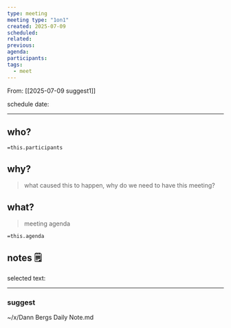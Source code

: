 ```yaml
---
type: meeting
meeting type: "1on1"
created: 2025-07-09
scheduled: 
related:
previous:
agenda:
participants:
tags:
  - meet
---
```

From: [[2025-07-09 suggest1]]

schedule date: 

___
## who?

`=this.participants`
## why?
> what caused this to happen, why do we need to have this meeting?

## what?
> meeting agenda

`=this.agenda`

## notes 🗒

selected text: 
___
### suggest

~/x/Dann Bergs Daily Note.md

